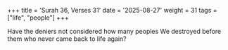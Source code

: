 +++
title = 'Surah 36, Verses 31'
date = '2025-08-27'
weight = 31
tags = ["life", "people"]
+++

Have the deniers not considered how many peoples We destroyed before them who never came back to life again?
